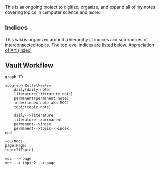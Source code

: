 This is an ongoing project to digitize, organize, and expand all of my notes covering topics in computer science and more.

## Indices
This wiki is organized around a hierarchy of indices and sub-indices of interconnected topics. The top level indices are listed below.
[Appreciation of Art (index)](Appreciation%20of%20Art/Appreciation%20of%20Art%20(index).md)

## Vault Workflow
```mermaid
graph TD

subgraph Zettelkasten
	daily(daily note)
	literature(literature note)
	permanent(permanent note)
	index(index note aka MOC)
	topic(topic note)

	daily-->literature
	literature-->permanent
	permanent-->index
	permanent-->topic-->index
end

moc(MOC)
page(Page)
topic2(Topic)

moc --> page
moc --> topic2 --> page
```